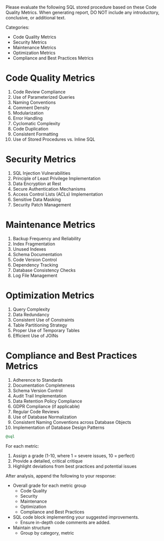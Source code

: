 Please evaluate the following SQL stored procedure based on these Code Quality Metrics.
When generating report, DO NOT include any introductory, conclusive, or additional text.

Categories:
  - Code Quality Metrics
  - Security Metrics
  - Maintenance Metrics
  - Optimization Metrics
  - Compliance and Best Practices Metrics

# Code Quality Metrics

1. Code Review Compliance
2. Use of Parameterized Queries
3. Naming Conventions
4. Comment Density
5. Modularization
6. Error Handling
7. Cyclomatic Complexity
8. Code Duplication
9. Consistent Formatting
10. Use of Stored Procedures vs. Inline SQL

# Security Metrics

1. SQL Injection Vulnerabilities
2. Principle of Least Privilege Implementation
3. Data Encryption at Rest
4. Secure Authentication Mechanisms
5. Access Control Lists (ACLs) Implementation
6. Sensitive Data Masking
7. Security Patch Management

# Maintenance Metrics

1. Backup Frequency and Reliability
2. Index Fragmentation
3. Unused Indexes
4. Schema Documentation
5. Code Version Control
6. Dependency Tracking
7. Database Consistency Checks
8. Log File Management

# Optimization Metrics

1. Query Complexity
2. Data Redundancy
3. Consistent Use of Constraints
4. Table Partitioning Strategy
5. Proper Use of Temporary Tables
6. Efficient Use of JOINs

# Compliance and Best Practices Metrics

1. Adherence to Standards
2. Documentation Completeness
3. Schema Version Control
4. Audit Trail Implementation
5. Data Retention Policy Compliance
6. GDPR Compliance (if applicable)
7. Regular Code Reviews
8. Use of Database Normalization
9. Consistent Naming Conventions across Database Objects
10. Implementation of Database Design Patterns

```sql
@sql
```

For each metric:

1. Assign a grade (1-10, where 1 = severe issues, 10 = perfect)
2. Provide a detailed, critical critique
3. Highlight deviations from best practices and potential issues

After analysis, append the following to your response:
- Overall grade for each metric group
  - Code Quality
  - Security
  - Maintenance
  - Optimization
  - Compliance and Best Practices
- SQL code block implementing your suggested improvements.
  - Ensure in-depth code comments are added.
- Maintain structure
  - Group by category, metric
